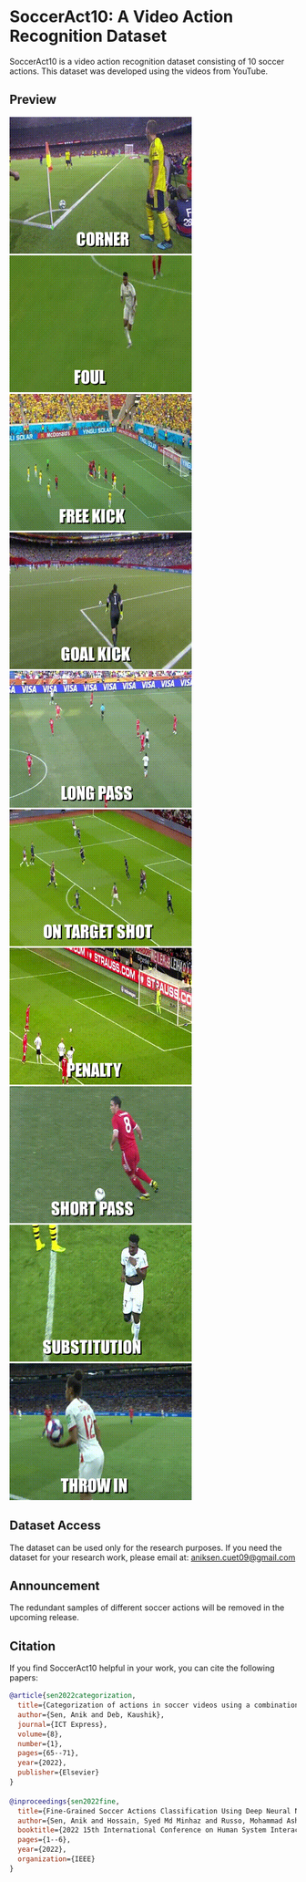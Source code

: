 # SoccerAct10: A Video Action Recognition Dataset 
SoccerAct10 is a video action recognition dataset consisting of 10 soccer actions. This dataset was developed using the videos from YouTube. 

## Preview
![corner](https://github.com/ascuet/SoccerAct10/blob/main/preview/corner.gif) ![foul](https://github.com/ascuet/SoccerAct10/blob/main/preview/foul.gif) ![freekick](https://github.com/ascuet/SoccerAct10/blob/main/preview/freekick.gif) ![goalkick](https://github.com/ascuet/SoccerAct10/blob/main/preview/goalkick.gif) ![longpass](https://github.com/ascuet/SoccerAct10/blob/main/preview/longpass.gif) ![ontarget](https://github.com/ascuet/SoccerAct10/blob/main/preview/ontarget.gif) ![penalty](https://github.com/ascuet/SoccerAct10/blob/main/preview/penalty.gif) ![shortpass](https://github.com/ascuet/SoccerAct10/blob/main/preview/shortpass.gif) ![substitution](https://github.com/ascuet/SoccerAct10/blob/main/preview/substitution.gif) ![throwin](https://github.com/ascuet/SoccerAct10/blob/main/preview/throwin.gif)

## Dataset Access
The dataset can be used only for the research purposes. If you need the dataset for your research work, please email at: aniksen.cuet09@gmail.com

## Announcement
The redundant samples of different soccer actions will be removed in the upcoming release. 

## Citation
If you find SoccerAct10 helpful in your work, you can cite the following papers:
```bibtex
@article{sen2022categorization,
  title={Categorization of actions in soccer videos using a combination of transfer learning and Gated Recurrent Unit},
  author={Sen, Anik and Deb, Kaushik},
  journal={ICT Express},
  volume={8},
  number={1},
  pages={65--71},
  year={2022},
  publisher={Elsevier}
}

@inproceedings{sen2022fine,
  title={Fine-Grained Soccer Actions Classification Using Deep Neural Network},
  author={Sen, Anik and Hossain, Syed Md Minhaz and Russo, Mohammad Ashraf and Deb, Kaushik and Jo, Kang-Hyun},
  booktitle={2022 15th International Conference on Human System Interaction (HSI)},
  pages={1--6},
  year={2022},
  organization={IEEE}
}
```
